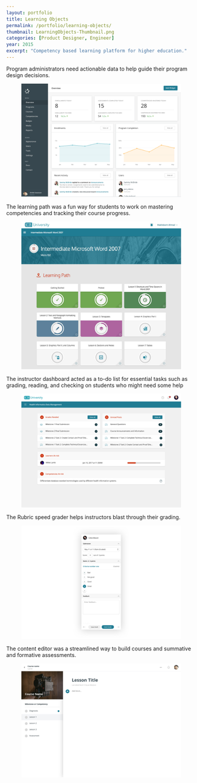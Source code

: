 ```yaml
---
layout: portfolio
title: Learning Objects
permalink: /portfolio/learning-objects/
thumbnail: LearningObjects-Thumbnail.png
categories: [Product Designer, Engineer]
year: 2015
excerpt: "Competency based learning platform for higher education."
---
```


Program administrators need actionable data to help guide their program design decisions.

<figure><img src="/assets/images/learningobjects/Admin.png" alt="LO Admin"/></figure>

The learning path was a fun way for students to work on mastering competencies and tracking their course progress.

<figure><img src="/assets/images/learningobjects/4.jpg" alt="Course progress"/></figure>

The instructor dashboard acted as a to-do list for essential tasks such as grading, reading, and checking on students who might need some help

<figure><img src="/assets/images/learningobjects/5.png" alt="Instructor dashboard"/></figure>

The Rubric speed grader helps instructors blast through their grading.

<figure><img src="/assets/images/learningobjects/6.png" alt="Rubric speed grader"/></figure>

The content editor was a streamlined way to build courses and summative and formative assessments.

<figure><img src="/assets/images/learningobjects/2.png" alt="Content editor"/></figure>


